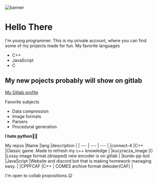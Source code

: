 ![banner](https://user-images.githubusercontent.com/58426924/130534277-0753f37c-c078-475a-b6b4-2de2899a3aa0.png)



# Hello There
I'm young programmer. This is  my private account, where  you can find  some of my projects made for fun.
My favorite languages  
+ C++
+ JavaScript
+ C
## My new pojects probably will show on gitlab
[My Gitlab profile](https://gitlab.com/KuczaRacza)

Favorite subjects
+ Data compression
+ Image formats
+ Parsers
+ Procedural generation

**I hate python**🚫🐍


 My repos 
 |Name |lang |description |
| --- | --- | --- | 
|connect-4 |C++ |Classic game. Made  to  refresh my c++ knowledge |
|kuczracza_image |C  |Lossy image format.(dropped) new encoder is on gitlab |
|kurde-pp-bot |JavaScript |Website and discord bot that is making homework managing easy.  |
|CPPFCAF |C++ | COMES  archive format dekoder(CAF) |

I'm open to collab  propositions.😉


